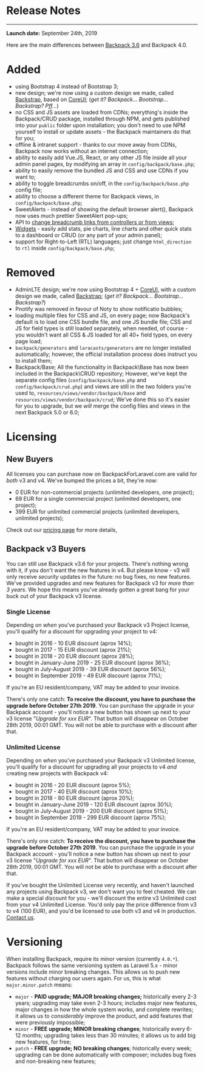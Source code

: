 # Release Notes

---

**Launch date:** September 24th, 2019

Here are the main differences between [Backpack 3.6](https://backpackforlaravel.com/docs/3.6) and Backpack 4.0.

<a name="added"></a>
# Added
- using Bootstrap 4 instead of Bootstrap 3; 
- new design; we're now using a custom design we made, called [Backstrap](http://backstrap.net), based on [CoreUI](http://coreui.io); (_get it? Backpack... Bootstrap... Backstrap? Pff..._)
- no CSS and JS assets are loaded from CDNs; everything's inside the Backpack/CRUD package, installed through NPM, and gets published into your ```public``` folder upon installation; you don't need to use NPM yourself to install or update assets - the Backpack maintainers do that for you;
- offline & intranet support - thanks to our move away from CDNs, Backpack now works without an internet connection;
- ability to easily add Vue.JS, React, or any other JS file inside all your admin panel pages, by modifying an array in ```config/backpack/base.php```;
- ability to easily remove the bundled JS and CSS and use CDNs if you want to;
- ability to toggle breadcrumbs on/off, in the ```config/backpack/base.php``` config file;
- ability to choose a different theme for Backpack views, in ```config/backpack/base.php```;
- SweetAlerts - instead of showing the default browser alert(), Backpack now uses much prettier SweetAlert pop-ups;
- API to [change breadcrumb links from controllers or from views](/docs/{{version}}/base-how-to#use-breadcrumbs);
- [Widgets](/docs/{{version}}/base-widgets) - easily add stats, pie charts, line charts and other quick stats to a dashboard or CRUD (or any part of your admin panel);
- support for Right-to-Left (RTL) languages; just change ```html_direction``` to ```rtl``` inside ```config/backpack/base.php```;

<a name="removed"></a>
# Removed
- AdminLTE design; we're now using Bootstrap 4 + [CoreUI](http://coreui.io), with a custom design we made, called [Backstrap](http://backstrap.net); (_get it? Backpack... Bootstrap... Backstrap?_)
- Pnotify was removed in favour of Noty to show notificatio bubbles;
- loading multiple files for CSS and JS, on every page; now Backpack's default is to load one CSS bundle file, and one JS bundle file; CSS and JS for field types is still loaded separately, when needed, of course - you wouldn't want all CSS & JS loaded for all 40+ field types, on every page load;
- ```backpack/generators``` and ```laracasts/generators``` are no longer installed automatically; however, the official installation process does instruct you to install them;
- Backpack/Base; All the functionality in Backpack\Base has now been included in the Backpack\CRUD repository; However, we've kept the separate config files (```config/backpack/base.php``` and ```config/backpack/crud.php```) and views are still in the two folders you're used to, ```resources/views/vendor/backpack/base``` and ```resources/views/vendor/backpack/crud```; We've done this so it's easier for you to upgrade, but we _will_ merge the config files and views in the next Backpack 5.0 or 6.0;

<a name="licensing"></a>
# Licensing

<a name="licensing-new-buyers"></a>
## New Buyers

All licenses you can purchase now on BackpackForLaravel.com are valid for _both_ v3 and v4. We've bumped the prices a bit, they're now:
- 0 EUR for non-commercial projects (unlimited developers, one project);
- 69 EUR for a single commercial project (unlimited developers, one project);
- 399 EUR for unlimited commercial projects (unlimited developers, unlimited projects);

Check out our [pricing page](https://backpackforlaravel.com/pricing) for more details, 

<a name="licensing-v3-buyers"></a>
## Backpack v3 Buyers

You can still use Backpack v3.6 for your projects. There's nothing wrong with it, if you don't want the new features in v4. But please know - v3 will only receive _security_ updates in the future: no bug fixes, no new features. We've provided upgrades and new features for Backpack v3 for _more than 3 years_. We hope this means you've already gotten a great bang for your buck out of your Backpack v3 license.

### Single License

Depending on _when_ you've purchased your Backpack v3 Project license, you'll qualify for a discount for upgrading your project to v4:
- bought in 2016 - 10 EUR discount (aprox 14%);
- bought in 2017 - 15 EUR discount (aprox 21%);
- bought in 2018 - 20 EUR discount (aprox 28%);
- bought in January-June 2019 - 25 EUR discount (aprox 36%);
- bought in July-August 2019 - 39 EUR discount (aprox 56%);
- bought in September 2019 - 49 EUR discount (aprox 71%);

If you're an EU resident/company, VAT may be added to your invoice.

There's only one catch: **To receive the discount, you have to purchase the upgrade before October 27th 2019**. You can purchase the upgrade in your Backpack account - you'll notice a new button has shown up next to your v3 license "_Upgrade for xxx EUR_". That button will disappear on October 28th 2019, 00:01 GMT. You will not be able to purchase with a discount after that.


### Unlimited License

Depending on _when_ you've purchased your Backpack v3 Unlimited license, you'll qualify for a discount for upgrading all your projects to v4 _and_ creating new projects with Backpack v4:
- bought in 2016 - 20 EUR discount (aprox 5%);
- bought in 2017 - 40 EUR discount (aprox 10%);
- bought in 2018 - 80 EUR discount (aprox 20%);
- bought in January-June 2019 - 120 EUR discount (aprox 30%);
- bought in July-August 2019 - 200 EUR discount (aprox 51%);
- bought in September 2019 - 299 EUR discount (aprox 75%);

If you're an EU resident/company, VAT may be added to your invoice.

There's only one catch: **To receive the discount, you have to purchase the upgrade before October 27th 2019**. You can purchase the upgrade in your Backpack account - you'll notice a new button has shown up next to your v3 license "_Upgrade for xxx EUR_". That button will disappear on October 28th 2019, 00:01 GMT. You will not be able to purchase with a discount after that.

If you've bought the Unlimited License very recently, and haven't launched any projects using Backpack v3, we don't want you to feel cheated. We can make a special discount for you - we'll discount the entire v3 Unlimited cost from your v4 Unlimited License. You'd only pay the price difference from v3 to v4 (100 EUR), and you'd be licensed to use both v3 and v4 in production. [Contact us](http://backpackforlaravel.com/contact).


<a name="versioning"></a>
# Versioning

When installing Backpack, require its minor version (currently ```4.0.*```). Backpack follows the same versioning system as Laravel 5.x - minor versions include minor breaking changes. This allows us to push new features without charging our users again. For us, this is what ```major.minor.patch``` means:

- ```major``` - **PAID upgrade; MAJOR breaking changes;** historically every 2-3 years; upgrading may take even 2-3 hours; includes major new features, major changes in how the whole system works, and complete rewrites; it allows us to _considerably_ improve the product, and add features that were previously impossible;
- ```minor``` - **FREE upgrade; MINOR breaking changes**; historically every 6-12 months; upgrading takes less than 30 minutes; it allows us to add big new features, for free;
- ```patch``` - **FREE upgrade; NO breaking changes**; historically every week; upgrading can be done automatically with composer; includes bug fixes and non-breaking new features;
